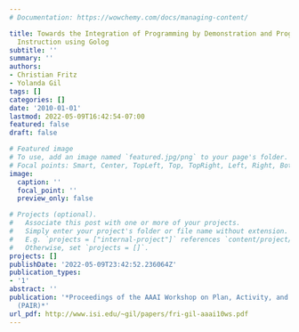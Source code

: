 ```yaml
---
# Documentation: https://wowchemy.com/docs/managing-content/

title: Towards the Integration of Programming by Demonstration and Programming by
  Instruction using Golog
subtitle: ''
summary: ''
authors:
- Christian Fritz
- Yolanda Gil
tags: []
categories: []
date: '2010-01-01'
lastmod: 2022-05-09T16:42:54-07:00
featured: false
draft: false

# Featured image
# To use, add an image named `featured.jpg/png` to your page's folder.
# Focal points: Smart, Center, TopLeft, Top, TopRight, Left, Right, BottomLeft, Bottom, BottomRight.
image:
  caption: ''
  focal_point: ''
  preview_only: false

# Projects (optional).
#   Associate this post with one or more of your projects.
#   Simply enter your project's folder or file name without extension.
#   E.g. `projects = ["internal-project"]` references `content/project/deep-learning/index.md`.
#   Otherwise, set `projects = []`.
projects: []
publishDate: '2022-05-09T23:42:52.236064Z'
publication_types:
- '1'
abstract: ''
publication: '*Proceedings of the AAAI Workshop on Plan, Activity, and Intent Recognition
  (PAIR)*'
url_pdf: http://www.isi.edu/~gil/papers/fri-gil-aaai10ws.pdf
---
```

